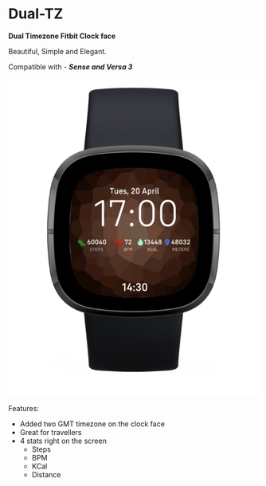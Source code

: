 # Dual-TZ

**Dual Timezone Fitbit Clock face**

Beautiful, Simple and Elegant.

Compatible with - ___Sense and Versa 3___

![Dual TZ](https://raw.githubusercontent.com/avicoder/Dual-TZ/master/Dual-TZ.png)

Features:
 - Added two GMT timezone on the clock face
 - Great for travellers 
 - 4 stats right on the screen
    - Steps
    - BPM
    - KCal
    - Distance
    
